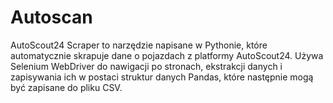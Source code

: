 # Autoscan
AutoScout24 Scraper to narzędzie napisane w Pythonie, które automatycznie skrapuje dane o pojazdach z platformy AutoScout24. Używa Selenium WebDriver do nawigacji po stronach, ekstrakcji danych i zapisywania ich w postaci struktur danych Pandas, które następnie mogą być zapisane do pliku CSV.
